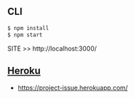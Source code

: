## CLI
```sh
$ npm install
$ npm start
```

SITE >> http://localhost:3000/

##  [Heroku](https://project-issue.herokuapp.com/)

* https://project-issue.herokuapp.com/
